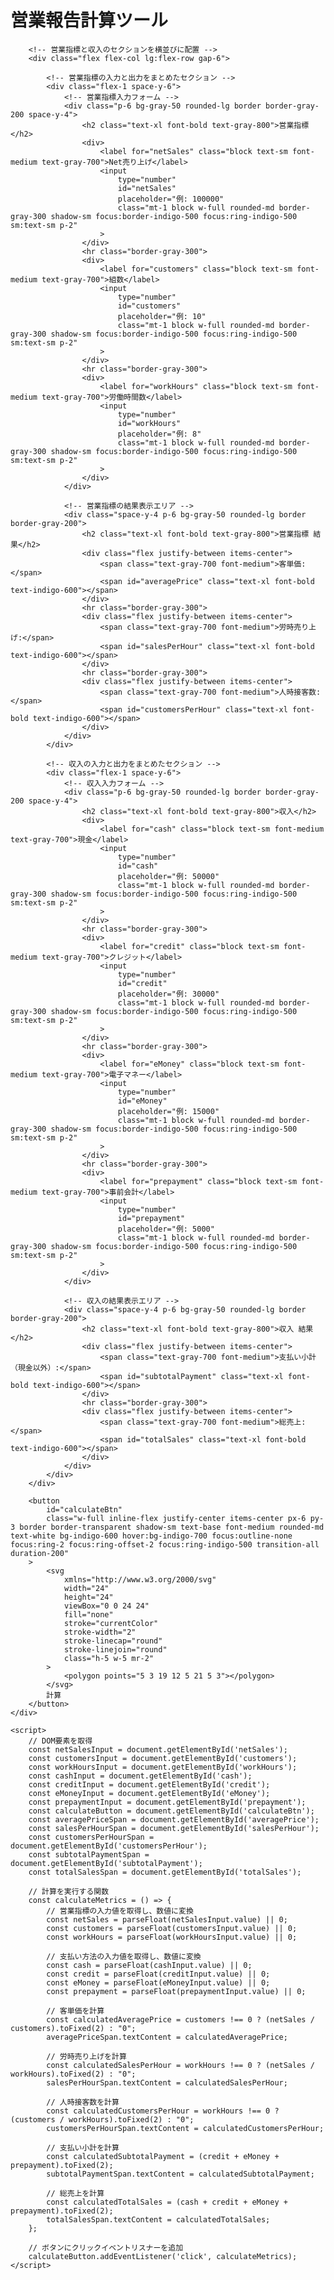 <!DOCTYPE html>
<html lang="ja">
<head>
    <meta charset="UTF-8">
    <meta name="viewport" content="width=device-width, initial-scale=1.0">
    <title>営報計算ツール</title>
    <!-- Tailwind CSS CDN -->
    <script src="https://cdn.tailwindcss.com"></script>
    <style>
        @import url('https://fonts.googleapis.com/css2?family=Inter:wght@400;700&display=swap');
        body {
            font-family: 'Inter', sans-serif;
        }
    </style>
</head>
<body class="bg-gray-100 flex items-center justify-center min-h-screen p-4">
    <div class="w-full max-w-4xl p-8 bg-white rounded-2xl shadow-xl space-y-6">
        <h1 class="text-3xl font-bold text-center text-gray-800">営業報告計算ツール</h1>
        
        <!-- 営業指標と収入のセクションを横並びに配置 -->
        <div class="flex flex-col lg:flex-row gap-6">

            <!-- 営業指標の入力と出力をまとめたセクション -->
            <div class="flex-1 space-y-6">
                <!-- 営業指標入力フォーム -->
                <div class="p-6 bg-gray-50 rounded-lg border border-gray-200 space-y-4">
                    <h2 class="text-xl font-bold text-gray-800">営業指標</h2>
                    <div>
                        <label for="netSales" class="block text-sm font-medium text-gray-700">Net売り上げ</label>
                        <input
                            type="number"
                            id="netSales"
                            placeholder="例: 100000"
                            class="mt-1 block w-full rounded-md border-gray-300 shadow-sm focus:border-indigo-500 focus:ring-indigo-500 sm:text-sm p-2"
                        >
                    </div>
                    <hr class="border-gray-300">
                    <div>
                        <label for="customers" class="block text-sm font-medium text-gray-700">組数</label>
                        <input
                            type="number"
                            id="customers"
                            placeholder="例: 10"
                            class="mt-1 block w-full rounded-md border-gray-300 shadow-sm focus:border-indigo-500 focus:ring-indigo-500 sm:text-sm p-2"
                        >
                    </div>
                    <hr class="border-gray-300">
                    <div>
                        <label for="workHours" class="block text-sm font-medium text-gray-700">労働時間数</label>
                        <input
                            type="number"
                            id="workHours"
                            placeholder="例: 8"
                            class="mt-1 block w-full rounded-md border-gray-300 shadow-sm focus:border-indigo-500 focus:ring-indigo-500 sm:text-sm p-2"
                        >
                    </div>
                </div>

                <!-- 営業指標の結果表示エリア -->
                <div class="space-y-4 p-6 bg-gray-50 rounded-lg border border-gray-200">
                    <h2 class="text-xl font-bold text-gray-800">営業指標 結果</h2>
                    <div class="flex justify-between items-center">
                        <span class="text-gray-700 font-medium">客単価:</span>
                        <span id="averagePrice" class="text-xl font-bold text-indigo-600"></span>
                    </div>
                    <hr class="border-gray-300">
                    <div class="flex justify-between items-center">
                        <span class="text-gray-700 font-medium">労時売り上げ:</span>
                        <span id="salesPerHour" class="text-xl font-bold text-indigo-600"></span>
                    </div>
                    <hr class="border-gray-300">
                    <div class="flex justify-between items-center">
                        <span class="text-gray-700 font-medium">人時接客数:</span>
                        <span id="customersPerHour" class="text-xl font-bold text-indigo-600"></span>
                    </div>
                </div>
            </div>

            <!-- 収入の入力と出力をまとめたセクション -->
            <div class="flex-1 space-y-6">
                <!-- 収入入力フォーム -->
                <div class="p-6 bg-gray-50 rounded-lg border border-gray-200 space-y-4">
                    <h2 class="text-xl font-bold text-gray-800">収入</h2>
                    <div>
                        <label for="cash" class="block text-sm font-medium text-gray-700">現金</label>
                        <input
                            type="number"
                            id="cash"
                            placeholder="例: 50000"
                            class="mt-1 block w-full rounded-md border-gray-300 shadow-sm focus:border-indigo-500 focus:ring-indigo-500 sm:text-sm p-2"
                        >
                    </div>
                    <hr class="border-gray-300">
                    <div>
                        <label for="credit" class="block text-sm font-medium text-gray-700">クレジット</label>
                        <input
                            type="number"
                            id="credit"
                            placeholder="例: 30000"
                            class="mt-1 block w-full rounded-md border-gray-300 shadow-sm focus:border-indigo-500 focus:ring-indigo-500 sm:text-sm p-2"
                        >
                    </div>
                    <hr class="border-gray-300">
                    <div>
                        <label for="eMoney" class="block text-sm font-medium text-gray-700">電子マネー</label>
                        <input
                            type="number"
                            id="eMoney"
                            placeholder="例: 15000"
                            class="mt-1 block w-full rounded-md border-gray-300 shadow-sm focus:border-indigo-500 focus:ring-indigo-500 sm:text-sm p-2"
                        >
                    </div>
                    <hr class="border-gray-300">
                    <div>
                        <label for="prepayment" class="block text-sm font-medium text-gray-700">事前会計</label>
                        <input
                            type="number"
                            id="prepayment"
                            placeholder="例: 5000"
                            class="mt-1 block w-full rounded-md border-gray-300 shadow-sm focus:border-indigo-500 focus:ring-indigo-500 sm:text-sm p-2"
                        >
                    </div>
                </div>

                <!-- 収入の結果表示エリア -->
                <div class="space-y-4 p-6 bg-gray-50 rounded-lg border border-gray-200">
                    <h2 class="text-xl font-bold text-gray-800">収入 結果</h2>
                    <div class="flex justify-between items-center">
                        <span class="text-gray-700 font-medium">支払い小計（現金以外）:</span>
                        <span id="subtotalPayment" class="text-xl font-bold text-indigo-600"></span>
                    </div>
                    <hr class="border-gray-300">
                    <div class="flex justify-between items-center">
                        <span class="text-gray-700 font-medium">総売上:</span>
                        <span id="totalSales" class="text-xl font-bold text-indigo-600"></span>
                    </div>
                </div>
            </div>
        </div>

        <button
            id="calculateBtn"
            class="w-full inline-flex justify-center items-center px-6 py-3 border border-transparent shadow-sm text-base font-medium rounded-md text-white bg-indigo-600 hover:bg-indigo-700 focus:outline-none focus:ring-2 focus:ring-offset-2 focus:ring-indigo-500 transition-all duration-200"
        >
            <svg
                xmlns="http://www.w3.org/2000/svg"
                width="24"
                height="24"
                viewBox="0 0 24 24"
                fill="none"
                stroke="currentColor"
                stroke-width="2"
                stroke-linecap="round"
                stroke-linejoin="round"
                class="h-5 w-5 mr-2"
            >
                <polygon points="5 3 19 12 5 21 5 3"></polygon>
            </svg>
            計算
        </button>
    </div>

    <script>
        // DOM要素を取得
        const netSalesInput = document.getElementById('netSales');
        const customersInput = document.getElementById('customers');
        const workHoursInput = document.getElementById('workHours');
        const cashInput = document.getElementById('cash');
        const creditInput = document.getElementById('credit');
        const eMoneyInput = document.getElementById('eMoney');
        const prepaymentInput = document.getElementById('prepayment');
        const calculateButton = document.getElementById('calculateBtn');
        const averagePriceSpan = document.getElementById('averagePrice');
        const salesPerHourSpan = document.getElementById('salesPerHour');
        const customersPerHourSpan = document.getElementById('customersPerHour');
        const subtotalPaymentSpan = document.getElementById('subtotalPayment');
        const totalSalesSpan = document.getElementById('totalSales');

        // 計算を実行する関数
        const calculateMetrics = () => {
            // 営業指標の入力値を取得し、数値に変換
            const netSales = parseFloat(netSalesInput.value) || 0;
            const customers = parseFloat(customersInput.value) || 0;
            const workHours = parseFloat(workHoursInput.value) || 0;

            // 支払い方法の入力値を取得し、数値に変換
            const cash = parseFloat(cashInput.value) || 0;
            const credit = parseFloat(creditInput.value) || 0;
            const eMoney = parseFloat(eMoneyInput.value) || 0;
            const prepayment = parseFloat(prepaymentInput.value) || 0;

            // 客単価を計算
            const calculatedAveragePrice = customers !== 0 ? (netSales / customers).toFixed(2) : "0";
            averagePriceSpan.textContent = calculatedAveragePrice;

            // 労時売り上げを計算
            const calculatedSalesPerHour = workHours !== 0 ? (netSales / workHours).toFixed(2) : "0";
            salesPerHourSpan.textContent = calculatedSalesPerHour;

            // 人時接客数を計算
            const calculatedCustomersPerHour = workHours !== 0 ? (customers / workHours).toFixed(2) : "0";
            customersPerHourSpan.textContent = calculatedCustomersPerHour;
            
            // 支払い小計を計算
            const calculatedSubtotalPayment = (credit + eMoney + prepayment).toFixed(2);
            subtotalPaymentSpan.textContent = calculatedSubtotalPayment;
            
            // 総売上を計算
            const calculatedTotalSales = (cash + credit + eMoney + prepayment).toFixed(2);
            totalSalesSpan.textContent = calculatedTotalSales;
        };

        // ボタンにクリックイベントリスナーを追加
        calculateButton.addEventListener('click', calculateMetrics);
    </script>
</body>
</html>
